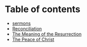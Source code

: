 # Table of contents

* [sermons](README.md)
* [Reconciliation](reconciliation.md)
* [The Meaning of the Resurrection](the-meaning-of-the-resurrection.md)
* [The Peace of Christ](the-peace-of-christ.md)

